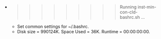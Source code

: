 * >>>>>>>>> Running inst-min-con-cld-bashrc.sh ...
  * Set common settings for ~/.bashrc.
  * Disk size = 990124K. Space Used = 36K. Runtime = 00:00:00:00.
